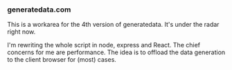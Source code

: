 ### generatedata.com

This is a workarea for the 4th version of generatedata. It's under the radar right now. 

I'm rewriting the whole script in node, express and React. The chief concerns for me are performance. The idea is to 
offload the data generation to the client browser for (most) cases. 
